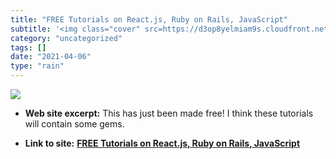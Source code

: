 ```yaml
---
title: "FREE Tutorials on React.js, Ruby on Rails, JavaScript"
subtitle: '<img class="cover" src=https://d3op8yelmiam9s.cloudfront.net/public/images/2021-02-06/1612610831092-...'
category: "uncategorized"
tags: []
date: "2021-04-06"
type: "rain"
---
```

<img class="cover" src=https://d3op8yelmiam9s.cloudfront.net/public/images/2021-02-06/1612610831092-learnetto.png>



* **Web site excerpt:** This has just been made free! I think these tutorials will contain some gems.

* **Link to site:** **[FREE Tutorials on React.js, Ruby on Rails, JavaScript](https://learnetto.com/?goal=0_dc9c211d3c-18da4cee30-196126073)**